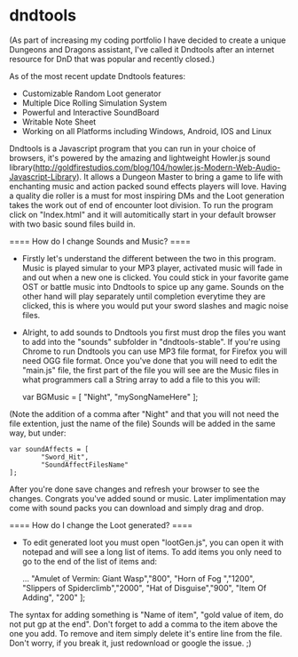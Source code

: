 # dndtools

(As part of increasing my coding portfolio I have decided to create a unique Dungeons and Dragons assistant, I've called it Dndtools after an internet resource for DnD that was popular and recently closed.)

As of the most recent update Dndtools features:
 -  Customizable Random Loot generator
 -  Multiple Dice Rolling Simulation System
 -  Powerful and Interactive SoundBoard
 -  Writable Note Sheet  
 -  Working on all Platforms including Windows, Android, IOS and Linux

Dndtools is a Javascript program that you can run in your choice of browsers, it's powered by the amazing and lightweight Howler.js sound library(http://goldfirestudios.com/blog/104/howler.js-Modern-Web-Audio-Javascript-Library). It allows a Dungeon Master to bring a game to life with enchanting music and action packed sound effects players will love. Having a quality die roller is a must for most inspiring DMs and the Loot generation takes the work out of end of encounter loot division. To run the program click on "Index.html" and it will automitically start in your default browser with two basic sound files build in. 


==== How do I change Sounds and Music? ====
 -  Firstly let's understand the different between the two in this program. Music is played simular to your MP3 player, activated music will fade in and out when a new one is clicked. You could stick in your favorite game OST or battle music into Dndtools to spice up any game. Sounds on the other hand will play separately until completion everytime they are clicked, this is where you would put your sword slashes and magic noise files.
 -  Alright, to add sounds to Dndtools you first must drop the files you want to add into the "sounds" subfolder in "dndtools-stable". If you're using Chrome to run Dndtools you can use MP3 file format, for Firefox you will need OGG file format. Once you've done that you will need to edit the "main.js" file, the first part of the file you will see are the Music files in what programmers call a String array to add a file to this you will:

    var BGMusic = [
            "Night",
            "mySongNameHere"
    ];

(Note the addition of a comma after "Night" and that you will not need the file extention, just the name of the file) Sounds will be added in the same way, but under:

    var soundAffects = [
            "Sword_Hit",
            "SoundAffectFilesName"
    ];

After you're done save changes and refresh your browser to see the changes. Congrats you've added sound or music. Later implimentation may come with sound packs you can download and simply drag and drop.
 
 
==== How do I change the Loot generated? ====
 -  To edit generated loot you must open "lootGen.js", you can open it with notepad and will see a long list of items. To add items you only need to go to the end of the list of items and:

      ...
                  "Amulet of Vermin: Giant Wasp","800",
                 "Horn of Fog ","1200",
                 "Slippers of Spiderclimb","2000",
                 "Hat of Disguise","900",
                 "Item Of Adding", "200"
      ];

The syntax for adding something is "Name of item", "gold value of item, do not put gp at the end". Don't forget to add a comma to the item above the one you add. To remove and item simply delete it's entire line from the file. Don't worry, if you break it, just redownload or google the issue. ;)


